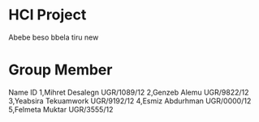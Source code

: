 # HCI Project 

Abebe beso bbela tiru new

#     Group Member   

   Name                                     ID
   1,Mihret Desalegn                        UGR/1089/12
   2,Genzeb Alemu                           UGR/9822/12
   3,Yeabsira Tekuamwork                    UGR/9192/12
   4,Esmiz  Abdurhman                       UGR/0000/12
   5,Felmeta Muktar                         UGR/3555/12
